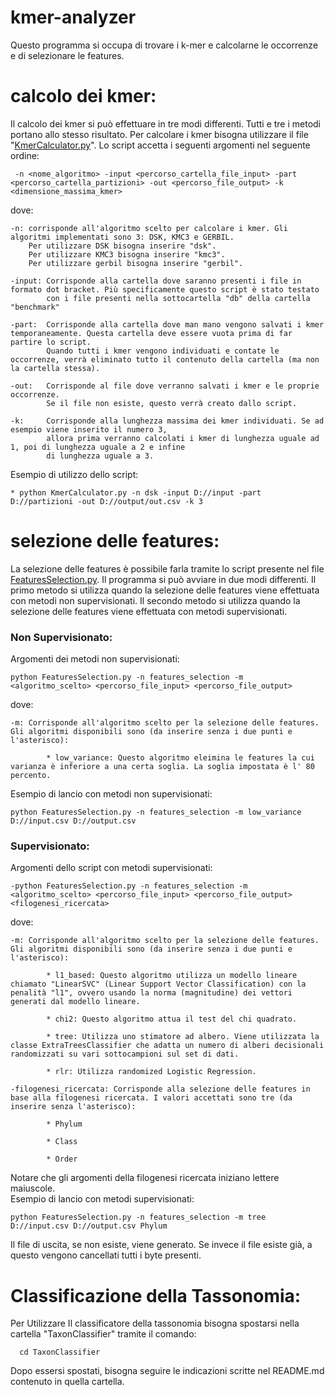 # kmer-analyzer
 Questo programma si occupa di trovare i k-mer e calcolarne le occorrenze e di selezionare le features.

# calcolo dei kmer:
Il calcolo dei kmer si può effettuare in tre modi differenti. Tutti e tre i metodi portano allo stesso risultato.
Per calcolare i kmer bisogna utilizzare il file "[KmerCalculator.py](KmerCalculator.py)". Lo script accetta i seguenti argomenti nel seguente ordine:
 
     -n <nome_algoritmo> -input <percorso_cartella_file_input> -part <percorso_cartella_partizioni> -out <percorso_file_output> -k <dimensione_massima_kmer>

dove:
    
    -n: corrisponde all'algoritmo scelto per calcolare i kmer. Gli algoritmi implementati sono 3: DSK, KMC3 e GERBIL.
        Per utilizzare DSK bisogna inserire "dsk". 
        Per utilizzare KMC3 bisogna inserire "kmc3". 
        Per utilizzare gerbil bisogna inserire "gerbil".

    -input: Corrisponde alla cartella dove saranno presenti i file in formato dot bracket. Più specificamente questo script è stato testato 
            con i file presenti nella sottocartella "db" della cartella "benchmark"

    -part:  Corrisponde alla cartella dove man mano vengono salvati i kmer temporaneamente. Questa cartella deve essere vuota prima di far partire lo script.
            Quando tutti i kmer vengono individuati e contate le occorrenze, verrà eliminato tutto il contenuto della cartella (ma non la cartella stessa).

    -out:   Corrisponde al file dove verranno salvati i kmer e le proprie occorrenze. 
            Se il file non esiste, questo verrà creato dallo script.

    -k:     Corrisponde alla lunghezza massima dei kmer individuati. Se ad esempio viene inserito il numero 3, 
            allora prima verranno calcolati i kmer di lunghezza uguale ad 1, poi di lunghezza uguale a 2 e infine 
            di lunghezza uguale a 3.

Esempio di utilizzo dello script:
    
    * python KmerCalculator.py -n dsk -input D://input -part D://partizioni -out D://output/out.csv -k 3

# selezione delle features:
La selezione delle features è possibile farla tramite lo script presente nel file [FeaturesSelection.py](FeaturesSelection.py). Il programma si può avviare in due modi differenti.
Il primo metodo si utilizza quando la selezione delle features viene effettuata con metodi non supervisionati.
Il secondo metodo si utilizza quando la selezione delle features viene effettuata con metodi supervisionati.
### Non Supervisionato:
Argomenti dei metodi non supervisionati:

    python FeaturesSelection.py -n features_selection -m <algoritmo_scelto> <percorso_file_input> <percorso_file_output>

dove:
    
    -m: Corrisponde all'algoritmo scelto per la selezione delle features. Gli algoritmi disponibili sono (da inserire senza i due punti e l'asterisco):
              
            * low_variance: Questo algoritmo eleimina le features la cui varianza è inferiore a una certa soglia. La soglia impostata è l' 80 percento.

Esempio di lancio con metodi non supervisionati:
 
    python FeaturesSelection.py -n features_selection -m low_variance D://input.csv D://output.csv 

### Supervisionato:
Argomenti dello script con metodi supervisionati:
    
    -python FeaturesSelection.py -n features_selection -m <algoritmo_scelto> <percorso_file_input> <percorso_file_output> <filogenesi_ricercata>

dove:
    
    -m: Corrisponde all'algoritmo scelto per la selezione delle features. Gli algoritmi disponibili sono (da inserire senza i due punti e l'asterisco):
               
            * l1_based: Questo algoritmo utilizza un modello lineare chiamato "LinearSVC" (Linear Support Vector Classification) con la penalità "l1", ovvero usando la norma (magnitudine) dei vettori generati dal modello lineare. 
    
            * chi2: Questo algoritmo attua il test del chi quadrato.

            * tree: Utilizza uno stimatore ad albero. Viene utilizzata la classe ExtraTreesClassifier che adatta un numero di alberi decisionali randomizzati su vari sottocampioni sul set di dati.

            * rlr: Utilizza randomized Logistic Regression.    

    -filogenesi_ricercata: Corrisponde alla selezione delle features in base alla filogenesi ricercata. I valori accettati sono tre (da inserire senza l'asterisco):
          
            * Phylum

            * Class

            * Order

Notare che gli argomenti della filogenesi ricercata iniziano lettere maiuscole.  
Esempio di lancio con metodi supervisionati:
 
    python FeaturesSelection.py -n features_selection -m tree D://input.csv D://output.csv Phylum
Il file di uscita, se non esiste, viene generato. Se invece il file esiste già, a questo vengono cancellati tutti i byte presenti. 

# Classificazione della Tassonomia:
Per Utilizzare Il classificatore della tassonomia bisogna spostarsi nella cartella "TaxonClassifier" tramite il comando:

      cd TaxonClassifier

Dopo essersi spostati, bisogna seguire le indicazioni scritte nel README.md contenuto in quella cartella.

